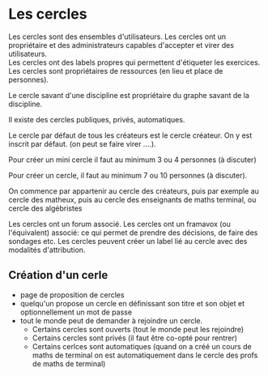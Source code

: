 # Les cercles

Les cercles sont des ensembles d'utilisateurs.
Les cercles ont un propriétaire et des administrateurs capables d'accepter et virer des utilisateurs.  
Les cercles ont des labels propres qui permettent d'étiqueter les exercices.  
Les cercles sont propriétaires de ressources (en lieu et place de personnes).

Le cercle savant d'une discipline est propriétaire du graphe savant de la discipline.

Il existe des cercles publiques, privés, automatiques.

Le cercle par défaut de tous les créateurs est le cercle créateur. On y est inscrit par défaut.
(on peut se faire virer ....).

Pour créer un mini cercle il faut au minimum 3 ou 4 personnes (à discuter)

Pour créer un cercle, il faut au minimum 7 ou 10 personnes (à discuter). 

On commence par appartenir au cercle des créateurs, puis par exemple au cercle des matheux, puis au cercle des enseignants de  maths terminal, ou cercle des algébristes

Les cercles ont un forum associé.
Les cercles ont un framavox (ou l'équivalent) associé: ce qui permet de prendre des décisions, de faire des sondages etc.
Les cercles peuvent créer un label lié au cercle avec des modalités d'attribution. 


## Création d'un cerle 

- page de proposition de cercles 
- quelqu'un propose un cercle en définissant son titre et son objet et optionnellement un mot de passe
- tout le monde peut de demander à rejoindre un cercle. 
   - Certains cercles sont ouverts (tout le monde peut les rejoindre)
   - Certains cercles sont privés (il faut être co-opté pour rentrer)
   - Certains cerlces sont automatiques (quand on a créé un cours de maths de terminal on est automatiquement dans le cercle des profs de maths de terminal)

